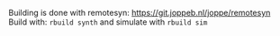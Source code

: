 Building is done with remotesyn: https://git.joppeb.nl/joppe/remotesyn <br>
Build with: `rbuild synth` and simulate with `rbuild sim`